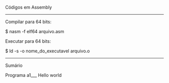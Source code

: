 
Códigos em Assembly

*********************************************************************
Compilar para 64 bits:

$ nasm -f elf64 arquivo.asm

Executar para 64 bits:

$ ld -s -o nome_do_executavel arquivo.o

********************************************************************

Sumário

Programa a1___ Hello world

